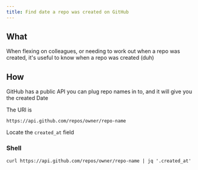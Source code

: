 ```yaml
---
title: Find date a repo was created on GitHub
---
```


## What

When flexing on colleagues, or needing to work out when a repo was created, it's useful to know when a repo was created (duh)

## How

GitHub has a public API you can plug repo names in to, and it will give you the created Date

The URl is

```text
https://api.github.com/repos/owner/repo-name
```

Locate the `created_at` field

### Shell

```shell
curl https://api.github.com/repos/owner/repo-name | jq '.created_at'
```
